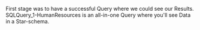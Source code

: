 First stage was to have a successful Query where we could see our Results. 
SQLQuery_1-HumanResources is an all-in-one Query where you'll see Data in a Star-schema.

